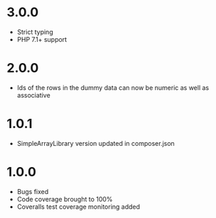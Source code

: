 3.0.0
==============================
- Strict typing 
- PHP 7.1+ support

2.0.0
==============================
- Ids of the rows in the dummy data can now be numeric as well as associative

1.0.1
==============================
- SimpleArrayLibrary version updated in composer.json

1.0.0
==============================
- Bugs fixed
- Code coverage brought to 100%
- Coveralls test coverage monitoring added
